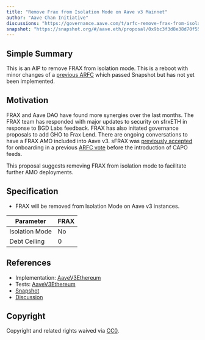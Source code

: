 ```yaml
---
title: "Remove Frax from Isolation Mode on Aave v3 Mainnet"
author: "Aave Chan Initiative"
discussions: "https://governance.aave.com/t/arfc-remove-frax-from-isolation-mode-on-aave-v3-mainnet/19337"
snapshot: "https://snapshot.org/#/aave.eth/proposal/0x9bc3f3d8e38d70f55887f2f2498e1b39f59467489158923488aceab73cd4f144"
---
```


## Simple Summary

This is an AIP to remove FRAX from isolation mode. This is a reboot with minor changes of a [previous ARFC](https://governance.aave.com/t/arfc-remove-frax-from-isolation-mode-and-onboard-sfrax-to-aave-v3-mainnet/18506) which passed Snapshot but has not yet been implemented.

## Motivation

FRAX and Aave DAO have found more synergies over the last months. The FRAX team has responded with major updates to security on sfrxETH in response to BGD Labs feedback. FRAX has also initated governance proposals to add GHO to Frax Lend. There are ongoing conversations to have a FRAX AMO included into Aave v3. sFRAX was [previously accepted](https://governance.aave.com/t/arfc-add-sfrax-on-ethereum-v3/16303) for onboarding in a previous [ARFC vote](https://snapshot.org/#/aave.eth/proposal/0xdba99e9c8da24424447d7c7b70eff93ad5b6055714b5f34cf9859c923fb3a38a) before the introduction of CAPO feeds.

This proposal suggests removing FRAX from isolation mode to facilitate further AMO deployments.

## Specification

- FRAX will be removed from Isolation Mode on Aave v3 instances.

| **Parameter**  | FRAX |
| -------------- | ---- |
| Isolation Mode | No   |
| Debt Ceiling   | 0    |

## References

- Implementation: [AaveV3Ethereum](https://github.com/bgd-labs/aave-proposals-v3/blob/b81d0fbc70b75e3fc601d8ca3f0ad1df87c84a44/src/20241105_AaveV3Ethereum_RemoveFraxFromIsolationModeOnAaveV3Mainnet/AaveV3Ethereum_RemoveFraxFromIsolationModeOnAaveV3Mainnet_20241105.sol)
- Tests: [AaveV3Ethereum](https://github.com/bgd-labs/aave-proposals-v3/blob/b81d0fbc70b75e3fc601d8ca3f0ad1df87c84a44/src/20241105_AaveV3Ethereum_RemoveFraxFromIsolationModeOnAaveV3Mainnet/AaveV3Ethereum_RemoveFraxFromIsolationModeOnAaveV3Mainnet_20241105.t.sol)
- [Snapshot](https://snapshot.org/#/aave.eth/proposal/0x9bc3f3d8e38d70f55887f2f2498e1b39f59467489158923488aceab73cd4f144)
- [Discussion](https://governance.aave.com/t/arfc-remove-frax-from-isolation-mode-on-aave-v3-mainnet/19337)

## Copyright

Copyright and related rights waived via [CC0](https://creativecommons.org/publicdomain/zero/1.0/).
